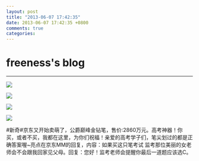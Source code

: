 ```yaml
---
layout: post
title: "2013-06-07 17:42:35"
date: 2013-06-07 17:42:35 +0800
comments: true
categories: 
---
```


# freeness's blog

----------

![](http://okqmqrbgo.bkt.clouddn.com/201306071742351.jpg)

![](http://okqmqrbgo.bkt.clouddn.com/201306071742352.jpg)

![](http://okqmqrbgo.bkt.clouddn.com/201306071742353.jpg)

![](http://okqmqrbgo.bkt.clouddn.com/201306071742354.jpg)

>
\#新奇\#京东又开始卖萌了，公爵巅峰金钻笔，售价:2860万元。高考神器！你买，或者不买，我都在这里，为你们祝福！亲爱的高考学子们，笔尖划过的都是正确答案喔~亮点在京东MM的回复，内容：如果买这只笔考试 监考那位美丽的女老师会不会跟我回家见父母。回复：您好！监考老师会提醒你最后一道题应该选C。